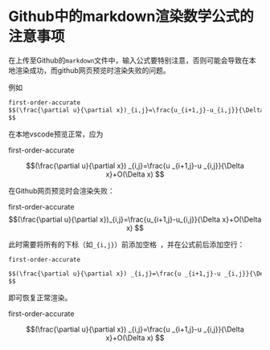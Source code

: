 # Github中的markdown渲染数学公式的注意事项

在上传至Github的`markdown`文件中，输入公式要特别注意，否则可能会导致在本地渲染成功，而github网页预览时渲染失败的问题。

例如

```markdown
first-order-accurate
$$(\frac{\partial u}{\partial x})_{i,j}=\frac{u_{i+1,j}-u_{i,j}}{\Delta x}+O(\Delta x)
$$
```

在本地vscode预览正常，应为

first-order-accurate

$$(\frac{\partial u}{\partial x}) _{i,j}=\frac{u _{i+1,j}-u _{i,j}}{\Delta x}+O(\Delta x)
$$

在Github网页预览时会渲染失败：

first-order-accurate
$$(\frac{\partial u}{\partial x})_{i,j}=\frac{u_{i+1,j}-u_{i,j}}{\Delta x}+O(\Delta x)
$$

此时需要将所有的下标（如`_{i,j}`）前添加空格` `，并在公式前后添加空行：

```markdown
first-order-accurate

$$(\frac{\partial u}{\partial x}) _{i,j}=\frac{u _{i+1,j}-u _{i,j}}{\Delta x}+O(\Delta x)
$$

```

即可恢复正常渲染。

first-order-accurate

$$(\frac{\partial u}{\partial x}) _{i,j}=\frac{u _{i+1,j}-u _{i,j}}{\Delta x}+O(\Delta x)
$$
